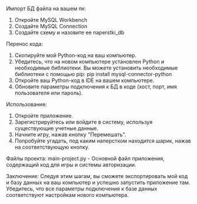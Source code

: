 Импорт БД файла на вашем пк:

1) Откройте MySQL Workbench
2) Создайте MySQL Connection
3) Создайте схему и назовите ее naperstki_db

Перенос кода:
1) Скопируйте мой Python-код на ваш компьютер.
2) Убедитесь, что на новом компьютере установлен Python и необходимые библиотеки.
Вы можете установить необходимые библиотеки с помощью pip:
pip install mysql-connector-python
3) Откройте ваш Python-код в IDE на вашем компьютере.
4) Обновите параметры подключения к БД в  коде (хост, порт, имя пользователя или пароль).

Использование:

1) Откройте приложение.
2) Зарегистрируйтесь или войдите в систему, используя существующие учетные данные.
3) Начните игру, нажав кнопку "Перемешать".
4) Попробуйте угадать, под каким наперстком находится шарик, нажав на соответствующую кнопку.

Файлы проекта:
main-project.py - Основной файл приложения, содержащий код для игры и системы авторизации.

Заключение: Следуя этим шагам, вы сможете экспортировать мой код и базу данных на ваш компьютер и 
успешно запустить приложение там. Убедитесь, что все параметры подключения к базе данных соответствуют настройкам нового компьютера.
